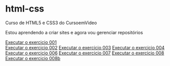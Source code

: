 # html-css
 Curso de HTML5 e CSS3 do CursoemVideo

 Estou aprendendo a criar sites e agora vou gerenciar repositórios

 <a href="https://richardneco.github.io/html-css/Exercicios/exc-001/index.html"> Executar o exercicio 001</a> <br/>
 <a href="https://richardneco.github.io/html-css/Exercicios/exc-002/index.html"> Executar o exercicio 002</a>
 <a href="https://richardneco.github.io/html-css/Exercicios/exc-003/index.html"> Executar o exercicio 003</a>
 <a href="https://richardneco.github.io/html-css/Exercicios/exc-004/index.html"> Executar o exercicio 004</a>
 <a href="https://richardneco.github.io/html-css/Exercicios/exc-006/index.html"> Executar o exercicio 006</a>
 <a href="https://richardneco.github.io/html-css/Exercicios/exc-007/index.html"> Executar o exercicio 007</a>
 <a href="https://richardneco.github.io/html-css/Exercicios/exc-008/index.html"> Executar o exercicio 008</a>
 <a href="https://richardneco.github.io/html-css/Exercicios/exc-008b/index.html"> Executar o exercicio 008b</a>
